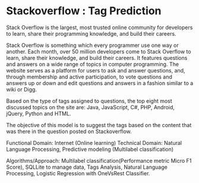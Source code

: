 # Stackoverflow : Tag Prediction

Stack Overflow is the largest, most trusted online community for developers to learn, share their programming knowledge, and build their careers.

Stack Overflow is something which every programmer use one way or another. Each month, over 50 million developers come to Stack Overflow to learn, share their knowledge, and build their careers. It features questions and answers on a wide range of topics in computer programming. The website serves as a platform for users to ask and answer questions, and, through membership and active participation, to vote questions and answers up or down and edit questions and answers in a fashion similar to a wiki or Digg. 

Based on the type of tags assigned to questions, the top eight most discussed topics on the site are: Java, JavaScript, C#, PHP, Android, jQuery, Python and HTML. 

The objective of this model is to suggest the tags based on the content that was there in the question posted on Stackoverflow.

Functional Domain: Internet (Online learning)
Technical Domain: Natural Language Processing, Predictive modeling (Multilabel classification)

Algorithms/Approach: Multilabel classification(Performance metric Micro F1 Score), SQLLite to manage data, Tags Analysis, Natural Language Processing, Logistic Regression with OneVsRest Classifier.

